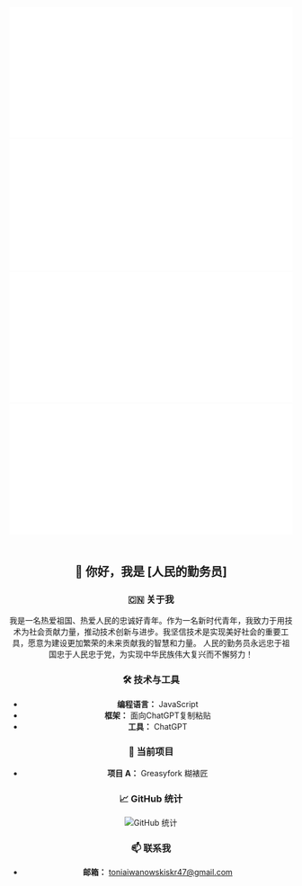 <div align="center">

<a href="https://raw.githubusercontent.com/10086100886/github-stats/master/generated/overview.svg#gh-light-mode-only">
    <img src="https://github.com/10086100886/github-stats/blob/master/generated/overview.svg#gh-light-mode-only" /></a>
<a href="https://raw.githubusercontent.com/10086100886/github-stats/master/generated/languages.svg#gh-light-mode-only">
    <img src="https://github.com/10086100886/github-stats/blob/master/generated/languages.svg#gh-light-mode-only" /></a>

<a href="https://raw.githubusercontent.com/10086100886/github-stats/master/generated/overview.svg#gh-dark-mode-only">
    <img src="https://github.com/10086100886/github-stats/blob/master/generated/overview.svg#gh-dark-mode-only" /></a>
<a href="https://raw.githubusercontent.com/10086100886/github-stats/master/generated/languages.svg#gh-dark-mode-only">
    <img src="https://github.com/10086100886/github-stats/blob/master/generated/languages.svg#gh-dark-mode-only" /></a>    
<br /><br />

## 👋 你好，我是 [人民的勤务员]

### 🇨🇳 关于我
我是一名热爱祖国、热爱人民的忠诚好青年。作为一名新时代青年，我致力于用技术为社会贡献力量，推动技术创新与进步。我坚信技术是实现美好社会的重要工具，愿意为建设更加繁荣的未来贡献我的智慧和力量。
人民的勤务员永远忠于祖国忠于人民忠于党，为实现中华民族伟大复兴而不懈努力！
### 🛠️ 技术与工具
- **编程语言：** JavaScript
- **框架：** 面向ChatGPT复制粘贴
- **工具：** ChatGPT

### 💼 当前项目
- **项目 A：** Greasyfork 糊裱匠


### 📈 GitHub 统计
![ GitHub 统计](https://github-readme-stats.vercel.app/api?username=10086100886&show_icons=true&hide_title=true&count_private=true&include_all_commits=true)

 
### 📫 联系我
- **邮箱：** [toniaiwanowskiskr47@gmail.com](mailto:toniaiwanowskiskr47@gmail.com)


